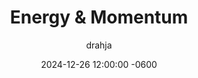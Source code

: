 ---
title: Energy & Momentum
description: Insert Descriptive Summary Here
author: drahja
date: 2024-12-26 12:00:00 -0600
categories: [Roleplay, General Knowledge]
tags: [roleplay, tips, strategies, creative flexibility, communication, time management, self-conscious, editing, presentation, pre-writing, pose, post, chaser tag, tag, energy, momentum, chemistry]
pin: false
media_subpath: '/posts/energy'
---